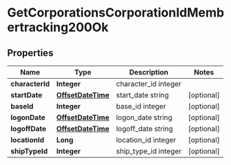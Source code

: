 
# GetCorporationsCorporationIdMembertracking200Ok

## Properties
Name | Type | Description | Notes
------------ | ------------- | ------------- | -------------
**characterId** | **Integer** | character_id integer | 
**startDate** | [**OffsetDateTime**](OffsetDateTime.md) | start_date string |  [optional]
**baseId** | **Integer** | base_id integer |  [optional]
**logonDate** | [**OffsetDateTime**](OffsetDateTime.md) | logon_date string |  [optional]
**logoffDate** | [**OffsetDateTime**](OffsetDateTime.md) | logoff_date string |  [optional]
**locationId** | **Long** | location_id integer |  [optional]
**shipTypeId** | **Integer** | ship_type_id integer |  [optional]



